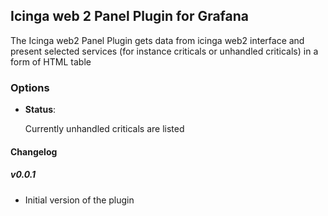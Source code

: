 ## Icinga web 2 Panel Plugin for Grafana

The Icinga web2 Panel Plugin gets data from icinga web2 interface and present selected services (for instance criticals or unhandled criticals) in a form of HTML table

### Options

- **Status**:

  Currently unhandled criticals are listed

#### Changelog

##### v0.0.1

- Initial version of the plugin

